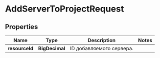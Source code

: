 

# AddServerToProjectRequest


## Properties

| Name | Type | Description | Notes |
|------------ | ------------- | ------------- | -------------|
|**resourceId** | **BigDecimal** | ID добавляемого сервера. |  |



